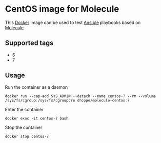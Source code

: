 # CentOS image for Molecule

This [Docker](https://www.docker.com) image can be used to test [Ansible](https://www.ansible.com) playbooks based on [Molecule](https://molecule.readthedocs.io/en/latest/).

## Supported tags

* 6
* 7

## Usage

Run the container as a daemon

```console
docker run --cap-add SYS_ADMIN --detach --name centos-7 --rm --volume /sys/fs/cgroup:/sys/fs/cgroup:ro dhoppe/molecule-centos:7
```

Enter the container

```console
docker exec -it centos-7 bash
```

Stop the container

```console
docker stop centos-7
```